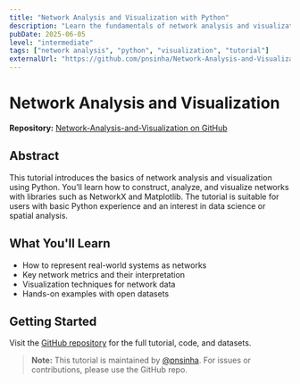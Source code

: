 ```yaml
---
title: "Network Analysis and Visualization with Python"
description: "Learn the fundamentals of network analysis and visualization using Python and popular libraries. This tutorial guides you through practical steps and real-world datasets."
pubDate: 2025-06-05
level: "intermediate"
tags: ["network analysis", "python", "visualization", "tutorial"]
externalUrl: "https://github.com/pnsinha/Network-Analysis-and-Visualization"
---
```


# Network Analysis and Visualization

**Repository:** [Network-Analysis-and-Visualization on GitHub](https://github.com/pnsinha/Network-Analysis-and-Visualization)

## Abstract

This tutorial introduces the basics of network analysis and visualization using Python. You’ll learn how to construct, analyze, and visualize networks with libraries such as NetworkX and Matplotlib. The tutorial is suitable for users with basic Python experience and an interest in data science or spatial analysis.

## What You'll Learn

- How to represent real-world systems as networks
- Key network metrics and their interpretation
- Visualization techniques for network data
- Hands-on examples with open datasets

## Getting Started

Visit the [GitHub repository](https://github.com/pnsinha/Network-Analysis-and-Visualization) for the full tutorial, code, and datasets.

> **Note:** This tutorial is maintained by [@pnsinha](https://github.com/pnsinha). For issues or contributions, please use the GitHub repo.

